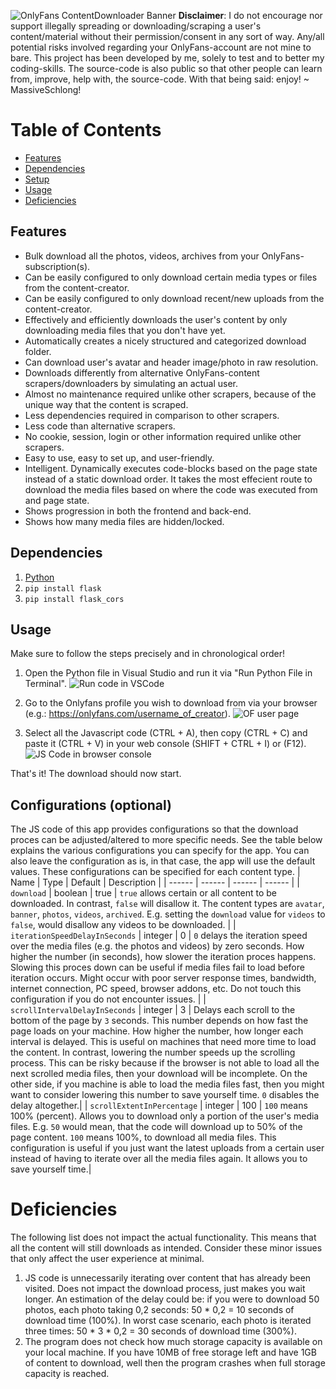 ![OnlyFans ContentDownloader Banner](https://drive.google.com/uc?export=view&id=1Uj8yQ92GPE2--uzEaeMfqECWKTwj8SaF)
**Disclaimer**: I do not encourage nor support illegally spreading or downloading/scraping a user's content/material without their permission/consent in any sort of way. Any/all potential risks involved regarding your OnlyFans-account are not mine to bare. This project has been developed by me, solely to test and to better my coding-skills. The source-code is also public so that other people can learn from, improve, help with, the source-code. With that being said: enjoy! ~ MassiveSchlong!

# Table of Contents  
- [Features](#Features)
- [Dependencies](#Dependencies)
- [Setup](#Setup)
- [Usage](#Usage)
- [Deficiencies](#Deficiencies)

## Features
- Bulk download all the photos, videos, archives from your OnlyFans-subscription(s).
- Can be easily configured to only download certain media types or files from the content-creator.
- Can be easily configured to only download recent/new uploads from the content-creator.
- Effectively and efficiently downloads the user's content by only downloading media files that you don't have yet.
- Automatically creates a nicely structured and categorized download folder.
- Can download user's avatar and header image/photo in raw resolution.
- Downloads differently from alternative OnlyFans-content scrapers/downloaders by simulating an actual user.
- Almost no maintenance required unlike other scrapers, because of the unique way that the content is scraped.
- Less dependencies required in comparison to other scrapers.
- Less code than alternative scrapers.
- No cookie, session, login or other information required unlike other scrapers.
- Easy to use, easy to set up, and user-friendly.
- Intelligent. Dynamically executes code-blocks based on the page state instead of a static download order. It takes the most effecient route to download the media files based on where the code was executed from and page state.
- Shows progression in both the frontend and back-end.
- Shows how many media files are hidden/locked.

## Dependencies
1. [Python](https://www.python.org/downloads/)
2. `pip install flask`
3. `pip install flask_cors`

## Usage
Make sure to follow the steps precisely and in chronological order!

1. Open the Python file in Visual Studio and run it via "Run Python File in Terminal".
![Run code in VSCode](https://i.ibb.co/yPRDDpk/py1.png)

2. Go to the Onlyfans profile you wish to download from via your browser (e.g.: https://onlyfans.com/username_of_creator).
![OF user page](https://drive.google.com/uc?export=view&id=17AXfRJEf8_dL875Ic7NJ-cZnAwK7pX67)

3. Select all the Javascript code (CTRL + A), then copy (CTRL + C) and paste it (CTRL + V) in your web console (SHIFT + CTRL + I) or (F12).
![JS Code in browser console](https://drive.google.com/uc?export=view&id=12FbB2T47Lbe3h9jbj7Vh6Ix6w_z67EOX)

That's it! The download should now start.

## Configurations (optional)
The JS code of this app provides configurations so that the download proces can be adjusted/altered to more specific needs. See the table below explains the various configurations you can specify for the app. You can also leave the configuration as is, in that case, the app will use the default values. These configurations can be specified for each content type.
| Name | Type | Default | Description |
| ------ | ------ | ------ | ------ |
| `download` | boolean | true | `true` allows certain or all content to be downloaded. In contrast, `false` will disallow it. The content types are `avatar`, `banner`, `photos`, `videos`, `archived`. E.g. setting the `download` value for `videos` to `false`, would disallow any videos to be downloaded. |
| `iterationSpeedDelayInSeconds` | integer | 0 | `0` delays the iteration speed over the media files (e.g. the photos and videos) by zero seconds. How higher the number (in seconds), how slower the iteration proces happens. Slowing this proces down can be useful if media files fail to load before iteration occurs. Might occur with poor server response times, bandwidth, internet connection, PC speed, browser addons, etc. Do not touch this configuration if you do not encounter issues. |
| `scrollIntervalDelayInSeconds` | integer | 3 | Delays each scroll to the bottom of the page by `3` seconds. This number depends on how fast the page loads on your machine. How higher the number, how longer each interval is delayed. This is useful on machines that need more time to load the content. In contrast, lowering the number speeds up the scrolling process. This can be risky because if the browser is not able to load all the next scrolled media files, then your download will be incomplete. On the other side, if you machine is able to load the media files fast, then you might want to consider lowering this number to save yourself time. `0` disables the delay altogether.|
| `scrollExtentInPercentage` | integer | 100 | `100` means 100% (percent). Allows you to download only a portion of the user's media files. E.g. `50` would mean, that the code will download up to 50% of the page content. `100` means 100%, to download all media files. This configuration is useful if you just want the latest uploads from a certain user instead of having to iterate over all the media files again. It allows you to save yourself time.|

# Deficiencies
The following list does not impact the actual functionality. This means that all the content will still downloads as intended. Consider these minor issues that only affect the user experience at minimal.
1. JS code is unnecessarily iterating over content that has already been visited. Does not impact the download process, just makes you wait longer. An estimation of the delay could be: if you were to download 50 photos, each photo taking 0,2 seconds: 50 * 0,2 = 10 seconds of download time (100%). In worst case scenario, each photo is iterated three times: 50 * 3 * 0,2 = 30 seconds of download time (300%).
2. The program does not check how much storage capacity is available on your local machine. If you have 10MB of free storage left and have 1GB of content to download, well then the program crashes when full storage capacity is reached.
